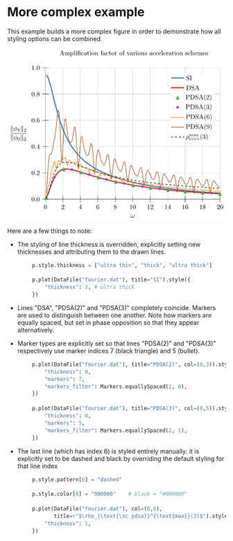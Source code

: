 # More complex example

This example builds a more complex figure in order to demonstrate how all
styling options can be combined.

<img src="fourier.svg?raw=true&sanitize=true"/>

Here are a few things to note:

- The styling of line thickness is overridden, explicitly setting new
  thicknesses and attributing them to the drawn lines.
  <!---plotz include("plot.py", "# thickness", "    ") -->
```python
        p.style.thickness = ["ultra thin", "thick", "ultra thick"]
    
        p.plot(DataFile("fourier.dat"), title="SI").style({
            "thickness": 2, # ultra thick
        })
```
  <!---plotz end -->

- Lines "DSA", "PDSA(2)" and "PDSA(3)" completely coincide. Markers are used to
  distinguish between one another. Note how markers are equally spaced, but set
  in phase opposition so that they appear alternatively.

- Marker types are explicitly set so that lines "PDSA(2)" and "PDSA(3)"
  respectively use marker indices 7 (black triangle) and 5 (bullet).
  
  <!---plotz include("plot.py", "# markers", "    ") -->
```python
        p.plot(DataFile("fourier.dat"), title="PDSA(2)", col=(0,3)).style({
            "thickness": 0,
            "markers": 7,
            "markers_filter": Markers.equallySpaced(2, 0),
        })
    
        p.plot(DataFile("fourier.dat"), title="PDSA(3)", col=(0,5)).style({
            "thickness": 0,
            "markers": 5,
            "markers_filter": Markers.equallySpaced(2, 1),
        })
```
  <!---plotz end -->
 
- The last line (which has index 6) is styled entirely manually: it is
  explicitly set to be dashed and black by overriding the default styling for
  that line index
  <!---plotz include("plot.py", "# black dashed", "    ") -->
```python
        p.style.pattern[6] = "dashed"
    
        p.style.color[6] = "000000"    # black = "#000000"
    
        p.plot(DataFile("fourier.dat"), col=(0,6),
               title=r"$\rho_{\text{\sc pdsa}}^{\text{max}}(3)$").style({
            "thickness": 1,
        })
```
  <!---plotz end -->
